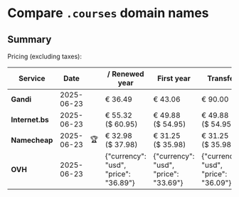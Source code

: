 # Compare `.courses` domain names

## Summary

Pricing (excluding taxes):

| Service | Date |  | / Renewed year | First year | Transfer | Restoration |
|--|--|--|--|--|--|--|
| **Gandi** | 2025-06-23 |  | € 36.49 | € 43.06 | € 90.00 | € 112.66 |
| **Internet.bs** | 2025-06-23 |  | € 55.32<br>($ 60.95) | € 49.88<br>($ 54.95) | € 49.88<br>($ 54.95) | € 164.25<br>($ 180.95) |
| **Namecheap** | 2025-06-23 | 🏆 | € 32.98<br>($ 37.98) | € 31.25<br>($ 35.98) | € 31.25<br>($ 35.98) |  |
| **OVH** | 2025-06-23 |  | {"currency": "usd", "price": "36.89"} | {"currency": "usd", "price": "33.69"} | {"currency": "usd", "price": "36.09"} |  |
